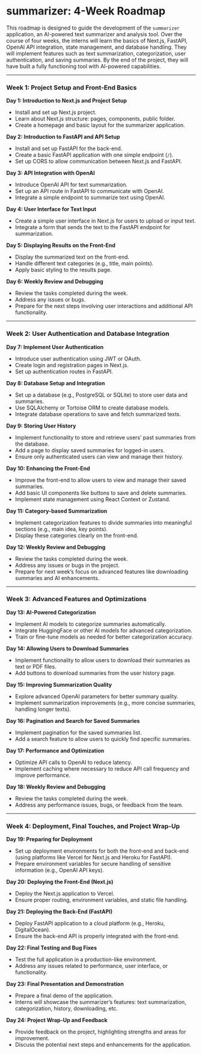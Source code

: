 # **summarizer: 4-Week Roadmap**

This roadmap is designed to guide the development of the `summarizer` application, an AI-powered text summarizer and analysis tool. Over the course of four weeks, the interns will learn the basics of Next.js, FastAPI, OpenAI API integration, state management, and database handling. They will implement features such as text summarization, categorization, user authentication, and saving summaries. By the end of the project, they will have built a fully functioning tool with AI-powered capabilities.

---

### **Week 1: Project Setup and Front-End Basics**

**Day 1: Introduction to Next.js and Project Setup**

- Install and set up Next.js project.
- Learn about Next.js structure: pages, components, public folder.
- Create a homepage and basic layout for the summarizer application.

**Day 2: Introduction to FastAPI and API Setup**

- Install and set up FastAPI for the back-end.
- Create a basic FastAPI application with one simple endpoint (`/`).
- Set up CORS to allow communication between Next.js and FastAPI.

**Day 3: API Integration with OpenAI**

- Introduce OpenAI API for text summarization.
- Set up an API route in FastAPI to communicate with OpenAI.
- Integrate a simple endpoint to summarize text using OpenAI.

**Day 4: User Interface for Text Input**

- Create a simple user interface in Next.js for users to upload or input text.
- Integrate a form that sends the text to the FastAPI endpoint for summarization.

**Day 5: Displaying Results on the Front-End**

- Display the summarized text on the front-end.
- Handle different text categories (e.g., title, main points).
- Apply basic styling to the results page.

**Day 6: Weekly Review and Debugging**

- Review the tasks completed during the week.
- Address any issues or bugs.
- Prepare for the next steps involving user interactions and additional API functionality.

---

### **Week 2: User Authentication and Database Integration**

**Day 7: Implement User Authentication**

- Introduce user authentication using JWT or OAuth.
- Create login and registration pages in Next.js.
- Set up authentication routes in FastAPI.

**Day 8: Database Setup and Integration**

- Set up a database (e.g., PostgreSQL or SQLite) to store user data and summaries.
- Use SQLAlchemy or Tortoise ORM to create database models.
- Integrate database operations to save and fetch summarized texts.

**Day 9: Storing User History**

- Implement functionality to store and retrieve users’ past summaries from the database.
- Add a page to display saved summaries for logged-in users.
- Ensure only authenticated users can view and manage their history.

**Day 10: Enhancing the Front-End**

- Improve the front-end to allow users to view and manage their saved summaries.
- Add basic UI components like buttons to save and delete summaries.
- Implement state management using React Context or Zustand.

**Day 11: Category-based Summarization**

- Implement categorization features to divide summaries into meaningful sections (e.g., main idea, key points).
- Display these categories clearly on the front-end.

**Day 12: Weekly Review and Debugging**

- Review the tasks completed during the week.
- Address any issues or bugs in the project.
- Prepare for next week’s focus on advanced features like downloading summaries and AI enhancements.

---

### **Week 3: Advanced Features and Optimizations**

**Day 13: AI-Powered Categorization**

- Implement AI models to categorize summaries automatically.
- Integrate HuggingFace or other AI models for advanced categorization.
- Train or fine-tune models as needed for better categorization accuracy.

**Day 14: Allowing Users to Download Summaries**

- Implement functionality to allow users to download their summaries as text or PDF files.
- Add buttons to download summaries from the user history page.

**Day 15: Improving Summarization Quality**

- Explore advanced OpenAI parameters for better summary quality.
- Implement summarization improvements (e.g., more concise summaries, handling longer texts).

**Day 16: Pagination and Search for Saved Summaries**

- Implement pagination for the saved summaries list.
- Add a search feature to allow users to quickly find specific summaries.

**Day 17: Performance and Optimization**

- Optimize API calls to OpenAI to reduce latency.
- Implement caching where necessary to reduce API call frequency and improve performance.

**Day 18: Weekly Review and Debugging**

- Review the tasks completed during the week.
- Address any performance issues, bugs, or feedback from the team.

---

### **Week 4: Deployment, Final Touches, and Project Wrap-Up**

**Day 19: Preparing for Deployment**

- Set up deployment environments for both the front-end and back-end (using platforms like Vercel for Next.js and Heroku for FastAPI).
- Prepare environment variables for secure handling of sensitive information (e.g., OpenAI API keys).

**Day 20: Deploying the Front-End (Next.js)**

- Deploy the Next.js application to Vercel.
- Ensure proper routing, environment variables, and static file handling.

**Day 21: Deploying the Back-End (FastAPI)**

- Deploy FastAPI application to a cloud platform (e.g., Heroku, DigitalOcean).
- Ensure the back-end API is properly integrated with the front-end.

**Day 22: Final Testing and Bug Fixes**

- Test the full application in a production-like environment.
- Address any issues related to performance, user interface, or functionality.

**Day 23: Final Presentation and Demonstration**

- Prepare a final demo of the application.
- Interns will showcase the summarizer’s features: text summarization, categorization, history, downloading, etc.

**Day 24: Project Wrap-Up and Feedback**

- Provide feedback on the project, highlighting strengths and areas for improvement.
- Discuss the potential next steps and enhancements for the application.
